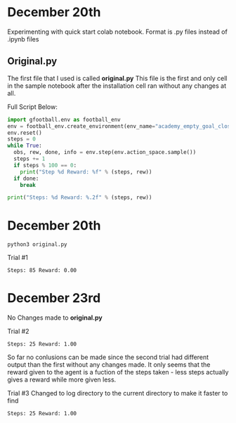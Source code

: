# December 20th
Experimenting with quick start colab notebook.
Format is .py files instead of .ipynb files

## Original.py
The first file that I used is called **original.py**
This file is the first and only cell in the sample notebook after the installation cell ran without any changes at all.

Full Script Below:

```python
import gfootball.env as football_env
env = football_env.create_environment(env_name="academy_empty_goal_close", stacked=False, logdir='/tmp/football', write_goal_dumps=False, write_full_episode_dumps=False, render=False)
env.reset()
steps = 0
while True:
  obs, rew, done, info = env.step(env.action_space.sample())
  steps += 1
  if steps % 100 == 0:
    print("Step %d Reward: %f" % (steps, rew))
  if done:
    break

print("Steps: %d Reward: %.2f" % (steps, rew))
```


# December 20th 

```console
python3 original.py
```

Trial #1
```output_stdout
Steps: 85 Reward: 0.00
```

# December 23rd
No Changes made to **original.py**

Trial #2
```output_stdout
Steps: 25 Reward: 1.00
```

So far no conlusions can be made since the second trial had different output than the first without any changes made.
It only seems that the reward given to the agent is a fuction of the steps taken - less steps actually gives a reward while more given less.

Trial #3
Changed to log directory to the current directory to make it faster to find
```output_stdout
Steps: 25 Reward: 1.00
```
